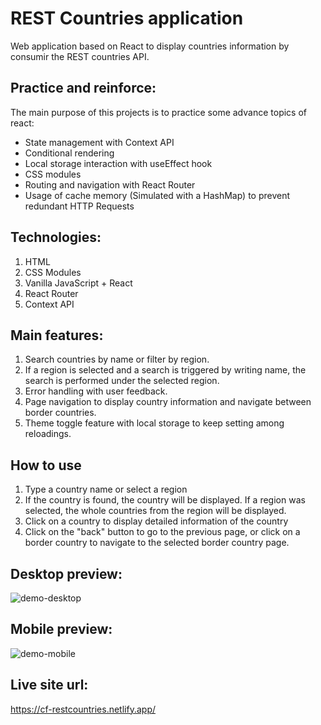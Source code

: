 # REST Countries application

Web application based on React to display countries information by consumir the REST countries API.

## Practice and reinforce:
The main purpose of this projects is to practice some advance topics of react:
* State management with Context API
* Conditional rendering
* Local storage interaction with useEffect hook
* CSS modules
* Routing and navigation with React Router
* Usage of cache memory (Simulated with a HashMap) to prevent redundant HTTP Requests

## Technologies:
1. HTML
2. CSS Modules
3. Vanilla JavaScript + React
4. React Router
5. Context API

## Main features:
1. Search countries by name or filter by region.
2. If a region is selected and a search is triggered by writing name, the search is performed under the selected region.
3. Error handling with user feedback.
4. Page navigation to display country information and navigate between border countries.
5. Theme toggle feature with local storage to keep setting among reloadings.

## How to use
1. Type a country name or select a region
2. If the country is found, the country will be displayed. If a region was selected, the whole countries from the region will be displayed.
3. Click on a country to display detailed information of the country
4. Click on the "back" button to go to the previous page, or click on a border country to navigate to the selected border country page.


## **Desktop preview:**
![demo-desktop](https://github.com/user-attachments/assets/8f569f83-d891-4de1-ae5c-8a6feba3f0f0)


## **Mobile preview:**
![demo-mobile](https://github.com/user-attachments/assets/3eaf1414-fe48-436b-8c30-e5b7200a70c7)

## Live site url:
https://cf-restcountries.netlify.app/
